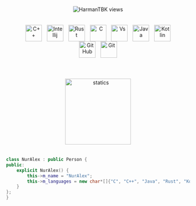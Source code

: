 <br>
<p align="center"><img src="https://komarev.com/ghpvc/?username=generixdns&label=Profile%20views&color=0e75b6&style=plastic" alt="HarmanTBK views" />
<div align="center">
  <div align="center" style="padding: 20px">
  <img align="center" style="padding-left: 5px; padding-right: 5px" alt="C++" width="45px" src="https://cdn-icons-png.flaticon.com/512/6132/6132222.png" />
  <img align="center" style="padding-left: 5px; padding-right: 5px" alt="Intellij" width="45px" src="https://cdn.iconscout.com/icon/free/png-512/intellij-idea-569199.png" />
      <img align="center" style="padding-left: 5px; padding-right: 5px" alt="Rust" width="45px" src="https://presentations.bltavares.com/ouvi-falar-de-rust/ferris.png" />
  <img align="center" style="padding-left: 5px; padding-right: 5px" alt="C" width="45px" src="https://www.pngkit.com/png/full/101-1010012_c-programming-icon-c-programming-language-logo.png" />
  <img align="center" style="padding-left: 5px; padding-right: 5px" alt="Vs" width="45px" src="https://cdn-icons-png.flaticon.com/512/906/906324.png" />
  <img align="center" style="padding-left: 5px; padding-right: 5px" alt="Java" width="45px" src="https://upload-icon.s3.us-east-2.amazonaws.com/uploads/icons/png/378554371540553613-512.png" />
  <img align="center" style="padding-left: 5px; padding-right: 5px" alt="Kotlin" width="45px" src="https://upload-icon.s3.us-east-2.amazonaws.com/uploads/icons/png/18852341021548218200-512.png" />
  <img align="center" style="padding-left: 5px; padding-right: 5px" alt="GitHub" width="45px" src="https://icon-library.com/images/github_png63.png" />
  <img align="center" style="padding-left: 5px; padding-right: 5px" alt="Git" width="45px" src="https://upload.wikimedia.org/wikipedia/commons/thumb/3/3f/Git_icon.svg/1024px-Git_icon.svg.png" />
  </div>
</div>
<br>

<div align="center" style="padding: 20px">
  <a href="https://github.com/generixdns">
  <img align="center" height="180em" src="https://github-readme-stats.vercel.app/api/top-langs/?username=generixdns&layout=compact&langs_count=7&theme=dracula" alt="statics"/>
</div>

```c++
class NurAlex : public Person {
public:
    explicit NurAlex() {
        this->m_name = "NurAlex";
        this->m_languages = new char*[]{"C", "C++", "Java", "Rust", "Kotlin", "Qml"};
    }
};
}
```
